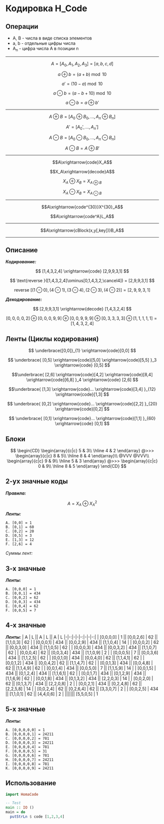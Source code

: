 # Кодировка H_Code

## Операции
- A, B - числа в виде списка элементов
- a, b - отдельные цифры числа
- A<sub>n</sub> - цифра числа A в позиции n

---

$$A = [A_0,A_1,A_2,A_3] = [a,b,c,d]$$

$$a \oplus b=(a + b)\bmod10$$

$$a' = (10 - a)\bmod 10$$

$$a \ominus b=(a - b + 10)\bmod10$$

$$a \ominus b = a\oplus b'$$

---

$$A \oplus B = [A_0\oplus B_0,...,A_n\oplus B_n]$$

$$A' = [A_0',...,A_n']$$

$$A \ominus B = [A_0 \ominus B_0,...,A_n \ominus B_n]$$

$$A \ominus B = A\oplus B'$$

---

$$A\xrightarrow{code}X_A$$

$$X_A\xrightarrow{decode}A$$

$$X_A\oplus X_B=X_{A\oplus B}$$

$$X_A\ominus X_B=X_{A\ominus B}$$

---

$$A\xrightarrow{code^{30}}X^{30}_A$$

$$A\xrightarrow{code^A}L_A$$

---

$$A\xrightarrow{cBlock(x,y[,key])}B_A$$

---

## Описание
***Кодирование:***


$$
[1,4,3,2,4]
\xrightarrow{code}
[2,9,9,3,1]
$$

$$
\text{reverse }([1,4,3,2,4]\ominus[0,1,4,3,2,\cancel4]) = [2,9,9,3,1]
$$

$$
\text{reverse }[(1\ominus0),(4\ominus1),(3\ominus4),(2\ominus3),(4\ominus2)] = [2,9,9,3,1]
$$

***Декодирование:***

$$
[2,9,9,3,1]
\xrightarrow{decode}
[1,4,3,2,4]
$$

$$[0,0,0,0,2]\oplus[0,0,0,9,9]\oplus[0,0,9,9,9]\oplus[0,3,3,3,3]\oplus[1,1,1,1,1]=[1,4,3,2,4]$$

## Ленты (Циклы кодирования)

$$
\underbrace{[0,0]}_{1}
\xrightarrow{code}[0,0]
$$

$$
\underbrace{
  [0,5]
  \xrightarrow{code}[5,0]
  \xrightarrow{code}[5,5]
  }_3
\xrightarrow{code}
[0,5]
$$

$$\underbrace{
  [2,6]
  \xrightarrow{code}[4,2]
  \xrightarrow{code}[8,4]
  \xrightarrow{code}[6,8]
  }_4
\xrightarrow{code}
[2,6]
$$

$$\underbrace{
  [1,3]
  \xrightarrow{code}...
  \xrightarrow{code}[3,4]
  }_{12}
\xrightarrow{code}[1,3]
$$

$$
\underbrace{
  [0,2]
  \xrightarrow{code}...
  \xrightarrow{code}[2,2]
  }_{20}
\xrightarrow{code}[0,2]
$$

$$
\underbrace{
  [0,1]
  \xrightarrow{code}...
  \xrightarrow{code}[1,1]
  }_{60}
\xrightarrow{code}
[0,1]
$$

## Блоки

$$
\begin{CD}
  \begin{array}{c|c}
    5 & 3\\
    \hline
    4 & 2
  \end{array}
  @>>>
  \begin{array}{c|c}
    8 & 5\\
    \hline
    8 & 4
  \end{array}\\
  @VVV @VVV\\
  \begin{array}{c|c}
    9 & 9\\
    \hline
    5 & 3
  \end{array}
  @>>>
  \begin{array}{c|c}
    0 & 9\\
    \hline
    8 & 5
  \end{array}
\end{CD}
$$

## 2-ух значные коды

***Правила:***

$$A = X_A\oplus X^2_A$$

***Ленты:***
```
A. [0,0] = 1
B. [0,1] = 60
C. [0,2] = 20
D. [0,5] = 3
E. [1,3] = 12
F. [2,6] = 4
```

*Суммы лент:*

## 3-х значные

***Ленты:***
```
A. [0,0,0] = 1
B. [0,0,1] = 434
C. [0,0,2] = 62
D. [0,0,3] = 434
E. [0,0,4] = 62
F. [0,0,5] = 7
```

## 4-х значные

***Ленты:***
| A | L || A | L || A | L
|-|-:|-|-|-:|-|-|-:|
| [0,0,0,0] | 1   || [0,0,2,6] | 62  || [1,1,0,3] | 62 |
| [0,0,0,1] | 434 || [0,0,2,9] | 434 || [1,1,0,4] | 14 |
| [0,0,0,2] | 62  || [0,0,3,0] | 434 || [1,1,0,5] | 62 |
| [0,0,0,3] | 434 || [0,0,3,2] | 434 || [1,1,0,7] | 62 |
| [0,0,0,4] | 62  || [0,0,3,4] | 434 || [1,1,0,9] | 2  |
| [0,0,0,5] | 7   || [0,0,3,6] | 434 || [1,1,2,5] | 62 |
| [0,0,1,0] | 434 || [0,0,4,0] | 62  || [1,1,4,1] | 62 |
| [0,0,1,2] | 434 || [0,0,4,2] | 62  || [1,1,4,7] | 62 |
| [0,0,1,3] | 434 || [0,0,4,8] | 62  || [1,1,4,9] | 62 |
| [0,0,1,4] | 434 || [0,0,5,0] | 7   || [1,1,5,9] | 14 |
| [0,0,1,5] | 434 || [0,1,2,4] | 434 || [1,1,6,1] | 62 |
| [0,0,1,7] | 434 || [0,1,2,9] | 434 || [1,1,6,9] | 62 |
| [0,0,1,8] | 434 || [0,1,3,2] | 434 || [2,2,0,3] | 14 |
| [0,0,2,0] | 62  || [0,1,3,7] | 434 || [2,2,0,8] | 2  |
| [0,0,2,1] | 434 || [0,2,4,8] | 62  || [2,2,5,8] | 14 |
| [0,0,2,4] | 62  || [0,2,6,4] | 62  || [3,3,0,7] | 2  |
| [0,0,2,5] | 434 || [1,1,0,1] | 62  || [4,4,0,6] | 2  |
||||||| [5,5,0,5] | 1

## 5-х значные

***Ленты:***
```
A. [0,0,0,0,0] = 1
B. [0,0,0,0,1] = 24211
C. [0,0,0,0,2] = 781
D. [0,0,0,0,3] = 24211
E. [0,0,0,0,4] = 781
F. [0,0,0,0,5] = 31
G. [0,0,0,0,6] = 781
H. [0,0,0,0,7] = 24211
I. [0,0,0,0,8] = 781
K. [0,0,0,0,9] = 24211
```

## Использование

```haskell
import HomaCode

-- Test
main :: IO ()
main = do
  putStrLn $ code [1,2,3,4]
```
